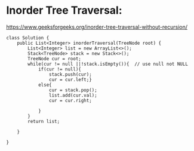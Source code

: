 # Inorder Tree Traversal:
https://www.geeksforgeeks.org/inorder-tree-traversal-without-recursion/

```
class Solution {
    public List<Integer> inorderTraversal(TreeNode root) {
        List<Integer> list = new ArrayList<>();
        Stack<TreeNode> stack = new Stack<>();
        TreeNode cur = root;
        while(cur != null ||!stack.isEmpty()){  // use null not NULL
            if(cur != null){
                stack.push(cur);
                cur = cur.left;}
            else{
                cur = stack.pop();
                list.add(cur.val);
                cur = cur.right;

            }
        }
        return list;

    }

}
```

